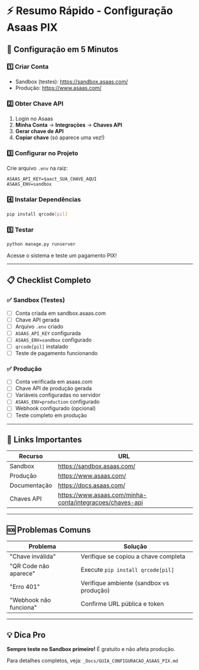 # ⚡ Resumo Rápido - Configuração Asaas PIX

## 🚀 Configuração em 5 Minutos

### 1️⃣ Criar Conta
- Sandbox (testes): https://sandbox.asaas.com/
- Produção: https://www.asaas.com/

### 2️⃣ Obter Chave API
1. Login no Asaas
2. **Minha Conta** → **Integrações** → **Chaves API**
3. **Gerar chave de API**
4. **Copiar chave** (só aparece uma vez!)

### 3️⃣ Configurar no Projeto

Crie arquivo `.env` na raiz:
```env
ASAAS_API_KEY=$aact_SUA_CHAVE_AQUI
ASAAS_ENV=sandbox
```

### 4️⃣ Instalar Dependências
```bash
pip install qrcode[pil]
```

### 5️⃣ Testar
```bash
python manage.py runserver
```
Acesse o sistema e teste um pagamento PIX!

---

## 📋 Checklist Completo

### ✅ Sandbox (Testes)
- [ ] Conta criada em sandbox.asaas.com
- [ ] Chave API gerada
- [ ] Arquivo `.env` criado
- [ ] `ASAAS_API_KEY` configurada
- [ ] `ASAAS_ENV=sandbox` configurado
- [ ] `qrcode[pil]` instalado
- [ ] Teste de pagamento funcionando

### ✅ Produção
- [ ] Conta verificada em asaas.com
- [ ] Chave API de produção gerada
- [ ] Variáveis configuradas no servidor
- [ ] `ASAAS_ENV=production` configurado
- [ ] Webhook configurado (opcional)
- [ ] Teste completo em produção

---

## 🔗 Links Importantes

| Recurso | URL |
|---------|-----|
| Sandbox | https://sandbox.asaas.com/ |
| Produção | https://www.asaas.com/ |
| Documentação | https://docs.asaas.com/ |
| Chaves API | https://www.asaas.com/minha-conta/integracoes/chaves-api |

---

## 🆘 Problemas Comuns

| Problema | Solução |
|----------|---------|
| "Chave inválida" | Verifique se copiou a chave completa |
| "QR Code não aparece" | Execute `pip install qrcode[pil]` |
| "Erro 401" | Verifique ambiente (sandbox vs produção) |
| "Webhook não funciona" | Confirme URL pública e token |

---

## 💡 Dica Pro

**Sempre teste no Sandbox primeiro!** É gratuito e não afeta produção.

Para detalhes completos, veja: `_Docs/GUIA_CONFIGURACAO_ASAAS_PIX.md`

